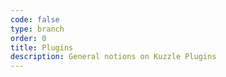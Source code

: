 ```yaml
---
code: false
type: branch
order: 0
title: Plugins
description: General notions on Kuzzle Plugins
---
```


